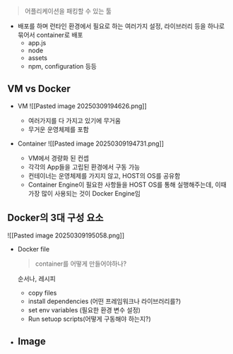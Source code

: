 >어플리케이션을 패킹할 수 있는 툴

- 배포를 하며 런타인 환경에서 필요로 하는 여러가지 설정, 라이브러리 등을 하나로 묶어서 container로 배포
	- app.js
	- node
	- assets
	- npm, configuration 등등

## VM vs Docker

- VM
  ![[Pasted image 20250309194626.png]]
  - 여러가지를 다 가지고 있기에 무거움
  - 무거운 운영체제를 포함

- Container
  ![[Pasted image 20250309194731.png]]
  - VM에서 경량화 된 컨셉
  - 각각의 App들을 고립된 환경에서 구동 가능
  - 컨테이너는 운영체제를 가지지 않고, HOST의 OS를 공유함
  - Container Engine이 필요한 사항들을 HOST OS를 통해 실행해주는데, 이때 가장 많이 사용되는 것이 Docker Engine임

## Docker의 3대 구성 요소
![[Pasted image 20250309195058.png]]
- Docker file
	> container를 어떻게  만들어야하나?

	순서나, 레시피 
	- copy files
	- install dependencies (어떤 프레임워크나 라이브러리를?)
	- set env variables (필요한 환경 변수 설정)
	- Run setuop scripts(어떻게 구동해야 하는지?)
- Image
	- 